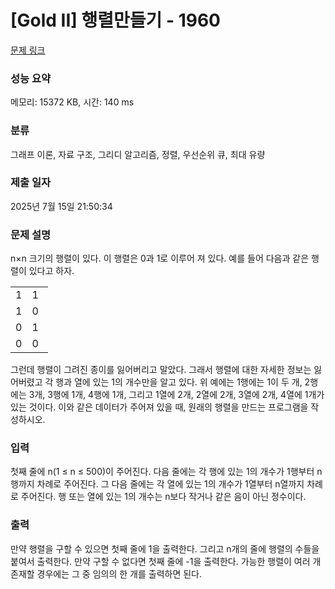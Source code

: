 # [Gold II] 행렬만들기 - 1960 

[문제 링크](https://www.acmicpc.net/problem/1960) 

### 성능 요약

메모리: 15372 KB, 시간: 140 ms

### 분류

그래프 이론, 자료 구조, 그리디 알고리즘, 정렬, 우선순위 큐, 최대 유량

### 제출 일자

2025년 7월 15일 21:50:34

### 문제 설명

<p>n×n 크기의 행렬이 있다. 이 행렬은 0과 1로 이루어 져 있다. 예를 들어 다음과 같은 행렬이 있다고 하자.</p>

<table class="table table-bordered" style="width:12%;">
	<tbody>
		<tr>
			<td style="width:3%;">1</td>
			<td style="width:3%;">1</td>
			<td style="width:3%;">0</td>
			<td style="width:3%;">0</td>
		</tr>
		<tr>
			<td>1</td>
			<td>0</td>
			<td>1</td>
			<td>1</td>
		</tr>
		<tr>
			<td>0</td>
			<td>1</td>
			<td>0</td>
			<td>0</td>
		</tr>
		<tr>
			<td>0</td>
			<td>0</td>
			<td>1</td>
			<td>0</td>
		</tr>
	</tbody>
</table>

<p>그런데 행렬이 그려진 종이를 잃어버리고 말았다. 그래서 행렬에 대한 자세한 정보는 잃어버렸고 각 행과 열에 있는 1의 개수만을 알고 있다. 위 예에는 1행에는 1이 두 개, 2행에는 3개, 3행에 1개, 4행에 1개, 그리고 1열에 2개, 2열에 2개, 3열에 2개, 4열에 1개가 있는 것이다. 이와 같은 데이터가 주어져 있을 때, 원래의 행렬을 만드는 프로그램을 작성하시오.</p>

### 입력 

 <p>첫째 줄에 n(1 ≤ n ≤ 500)이 주어진다. 다음 줄에는 각 행에 있는 1의 개수가 1행부터 n행까지 차례로 주어진다. 그 다음 줄에는 각 열에 있는 1의 개수가 1열부터 n열까지 차례로 주어진다. 행 또는 열에 있는 1의 개수는 n보다 작거나 같은 음이 아닌 정수이다.</p>

### 출력 

 <p>만약 행렬을 구할 수 있으면 첫째 줄에 1을 출력한다. 그리고 n개의 줄에 행렬의 수들을 붙여서 출력한다. 만약 구할 수 없다면 첫째 줄에 -1을 출력한다. 가능한 행렬이 여러 개 존재할 경우에는 그 중 임의의 한 개를 출력하면 된다.</p>

